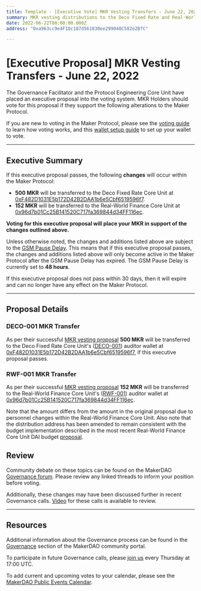 ```yaml
---
title: Template - [Executive Vote] MKR Vesting Transfers - June 22, 2022
summary: MKR vesting distributions to the Deco Fixed Rate and Real-World Finance Core Units.
date: 2022-06-22T00:00:00.000Z
address: "0xa963cc9e4F1Dc187d561830ee299040C582e2BfC"

---
```

# [Executive Proposal] MKR Vesting Transfers - June 22, 2022

The Governance Facilitator and the Protocol Engineering Core Unit have placed an executive proposal into the voting system. MKR Holders should vote for this proposal if they support the following alterations to the Maker Protocol.

If you are new to voting in the Maker Protocol, please see the [voting guide](https://community-development.makerdao.com/en/learn/governance/how-voting-works/) to learn how voting works, and this [wallet setup guide](https://community-development.makerdao.com/en/learn/governance/voting-setup/) to set up your wallet to vote.

---

## Executive Summary

If this executive proposal passes, the following **changes** will occur within the Maker Protocol:
- **500 MKR** will be transferred to the Deco Fixed Rate Core Unit at [0xF482D1031E5b172D42B2DAA1b6e5Cbf6519596f7](https://etherscan.io/address/0xF482D1031E5b172D42B2DAA1b6e5Cbf6519596f7).
- **152 MKR** will be transferred to the Real-World Finance Core Unit at [0x96d7b01Cc25B141520C717fa369844d34FF116ec](https://etherscan.io/address/0x96d7b01Cc25B141520C717fa369844d34FF116ec).

**Voting for this executive proposal will place your MKR in support of the changes outlined above.**

Unless otherwise noted, the changes and additions listed above are subject to the [GSM Pause Delay](https://manual.makerdao.com/parameter-index/core/param-gsm-pause-delay). This means that if this executive proposal passes, the changes and additions listed above will only become active in the Maker Protocol after the GSM Pause Delay has expired. The GSM Pause Delay is currently set to **48 hours**.

If this executive proposal does not pass within 30 days, then it will expire and can no longer have any effect on the Maker Protocol.

---

## Proposal Details

### DECO-001 MKR Transfer

As per their successful [MKR vesting proposal](https://mips.makerdao.com/mips/details/MIP40c3SP36) **500 MKR** will be transferred to the Deco Fixed Rate Core Unit's ([DECO-001](https://mips.makerdao.com/mips/details/MIP39c2SP23)) auditor wallet at [0xF482D1031E5b172D42B2DAA1b6e5Cbf6519596f7](https://etherscan.io/address/0xF482D1031E5b172D42B2DAA1b6e5Cbf6519596f7), if this executive proposal passes.

### RWF-001 MKR Transfer

As per their successful [MKR vesting proposal](https://mips.makerdao.com/mips/details/MIP40c3SP38) **152 MKR** will be transferred to the Real-World Finance Core Unit's ([RWF-001](https://mips.makerdao.com/mips/details/MIP39c2SP1)) auditor wallet at [0x96d7b01Cc25B141520C717fa369844d34FF116ec](https://etherscan.io/address/0x96d7b01Cc25B141520C717fa369844d34FF116ec).

Note that the amount differs from the amount in the original proposal due to personnel changes within the Real-World Finance Core Unit. Also note that the distribution address has been amended to remain consistent with the budget implementation described in the most recent Real-World Finance Core Unit DAI budget [proposal](https://mips.makerdao.com/mips/details/MIP40c3SP61).

## Review

Community debate on these topics can be found on the MakerDAO [Governance forum](https://forum.makerdao.com/). Please review any linked threads to inform your position before voting.

Additionally, these changes may have been discussed further in recent Governance calls. [Video](https://www.youtube.com/playlist?list=PLLzkWCj8ywWNq5-90-Id6VPSsrk4OWVan) for these calls is available to review.

---

## Resources

Additional information about the Governance process can be found in the [Governance](https://community-development.makerdao.com/en/learn/governance) section of the MakerDAO community portal.

To participate in future Governance calls, please [join us](https://github.com/makerdao/community/tree/master/governance/governance-and-risk-meetings) every Thursday at 17:00 UTC.

To add current and upcoming votes to your calendar, please see the [MakerDAO Public Events Calendar](https://calendar.google.com/calendar/embed?src=makerdao.com_3efhm2ghipksegl009ktniomdk%40group.calendar.google.com&ctz=UTC&mode=week&showCalendars=0&showPrint=0).
